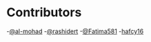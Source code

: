 # Contributors
-[@al-mohad](https://github.com/al-mohad)
-[@rashidert](https://github.com/rashidert)
-[@Fatima581](https://github.com/Fatima581)
-[hafcy16](https://github.com/hafcy16)